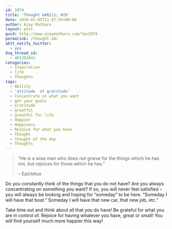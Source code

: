 ```yaml
---
id: 1974
title: 'Thought &#8211; #28'
date: 2010-01-05T21:47:55+00:00
author: Ajay Matharu
layout: post
guid: http://www.ajaymatharu.com/?p=1974
permalink: /thought-28/
aktt_notify_twitter:
  - yes
dsq_thread_id:
  - 465392041
categories:
  - Inspiration
  - life
  - Thoughts
tags:
  - Ability
  - 'attitude  of gratitude'
  - Concentrate on what you want
  - get your goals
  - Gratitude
  - greatful
  - greatful for life
  - Happier
  - Happiness
  - Rejoice for what you have
  - Thought
  - thought of the day
  - Thoughts
---
```

> <div>
>   &#8220;He is a wise man who does not grieve for the things which he has not, but rejoices for those which he has.&#8221;</p> 
>   
>   <p>
>     &#8211; Epictetus
>   </p>
> </div>

Do you constantly think of the things that you do not have? Are you always concentrating on something you want? If so, you will never feel satisfied &#8211; you will always be looking and hoping for &#8220;someday&#8221; to be here. &#8220;Someday I will have that boat.&#8221; Someday I will have that new car, that new job, etc.&#8221;
  
Take time out and think about all that you do have! Be grateful for what you are in control of. Rejoice for having whatever you have, great or small! You will find yourself much more happier this way!